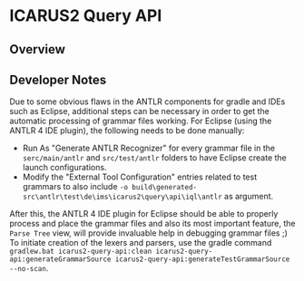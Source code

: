 # ICARUS2 Query API

## Overview


## Developer Notes

Due to some obvious flaws in the ANTLR components for gradle and IDEs such as Eclipse, additional steps can be necessary in order to get the automatic processing of grammar files working. For Eclipse (using the ANTLR 4 IDE plugin), the following needs to be done manually:

 - Run As "Generate ANTLR Recognizer" for every grammar file in the ``serc/main/antlr`` and ``src/test/antlr`` folders to have Eclipse create the launch configurations.
 - Modify the "External Tool Configuration" entries related to test grammars to also include ``-o build\generated-src\antlr\test\de\ims\icarus2\query\api\iql\antlr`` as argument.
 
 After this, the ANTLR 4 IDE plugin for Eclipse should be able to properly process and place the grammar files and also its most important feature, the ``Parse Tree`` view, will provide invaluable help in debugging grammar files ;)
 To initiate creation of the lexers and parsers, use the gradle command ``gradlew.bat icarus2-query-api:clean icarus2-query-api:generateGrammarSource icarus2-query-api:generateTestGrammarSource --no-scan``.